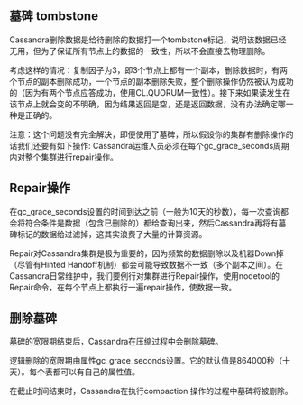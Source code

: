 墓碑 tombstone
---
Cassandra删除数据是给待删除的数据打一个tombstone标记，说明该数据已经无用，但为了保证所有节点上的数据的一致性，所以不会直接去物理删除。

考虑这样的情况：复制因子为3，即3个节点上都有一个副本，删除数据时，有两个节点的副本删除成功，一个节点的副本删除失败，整个删除操作仍然被认为成功的（因为有两个节点应答成功，使用CL.QUORUM一致性）。接下来如果读发生在该节点上就会变的不明确，因为结果返回是空，还是返回数据，没有办法确定哪一种是正确的。

注意：这个问题没有完全解决，即便使用了墓碑，所以假设你的集群有删除操作的话我们还要有如下操作: Cassandra运维人员必须在每个gc_grace_seconds周期内对整个集群进行repair操作。

Repair操作
---

在gc_grace_seconds设置的时间到达之前（一般为10天的秒数），每一次查询都会将符合条件是数据（包含已删除的）都给查询出来，然后Cassandra再将有墓碑标记的数据给过滤掉，这其实浪费了大量的计算资源。

Repair对Cassandra集群是极为重要的，因为频繁的数据删除以及机器Down掉（尽管有Hinted Handoff机制）都会可能导致数据不一致（多个副本之间）。在Cassandra日常维护中，我们要例行对集群进行Repair操作，使用nodetool的Repair命令，在每个节点上都执行一遍repair操作，使数据一致。

删除墓碑
---
墓碑的宽限期结束后，Cassandra在压缩过程中会删除墓碑。

逻辑删除的宽限期由属性gc_grace_seconds设置。它的默认值是864000秒（十天）。每个表都可以有自己的属性值。

在截止时间结束时，Cassandra在执行compaction 操作的过程中墓碑将被删除。
